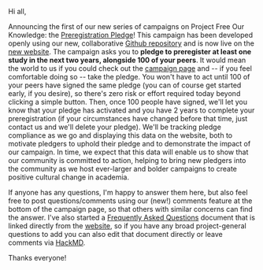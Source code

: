 Hi all,

Announcing the first of our new series of campaigns on Project Free Our Knowledge: the [Preregistration Pledge](https://freeourknowledge.org/2020-12-03-preregistration-pledge/)! This campaign has been developed openly using our new, collaborative [Github repository](https://github.com/FreeOurKnowledge/website) and is now live on the [new website](https://freeourknowledge.org/). The campaign asks you to **pledge to preregister at least one study in the next two years, alongside 100 of your peers**. It would mean the world to us if you could check out the [campaign page](https://freeourknowledge.org/2020-12-03-preregistration-pledge/) and -- if you feel comfortable doing so -- take the pledge. You won't have to act until 100 of your peers have signed the same pledge (you can of course get started early, if you desire), so there's zero risk or effort required today beyond clicking a simple button. Then, once 100 people have signed, we'll let you know that your pledge has activated and you have 2 years to complete your preregistration (if your circumstances have changed before that time, just contact us and we'll delete your pledge). We'll be tracking pledge compliance as we go and displaying this data on the website, both to motivate pledgers to uphold their pledge and to demonstrate the impact of our campaign. In time, we expect that this data will enable us to show that our community is committed to action, helping to bring new pledgers into the community as we host ever-larger and bolder campaigns to create positive cultural change in academia. 

If anyone has any questions, I'm happy to answer them here, but also feel free to post questions/comments using our (new!) comments feature at the bottom of the campaign page, so that others with similar concerns can find the answer. I've also started a [Frequently Asked Questions](https://github.com/FreeOurKnowledge/website/blob/master/faq.md) document that is linked directly from the [website](https://freeourknowledge.org/faq/), so if you have any broad project-general questions to add you can also edit that document directly or leave comments via [HackMD](https://hackmd.io/@TQgKoSxnS1WWNgHDQ-8mwA/H1V0v5SiD/edit). 

Thanks everyone! 
